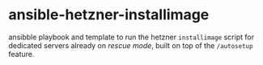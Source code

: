 # ansible-hetzner-installimage
ansibble playbook and template to run the hetzner `installimage` script for dedicated servers already on *rescue mode*, built on top of the `/autosetup` feature.
